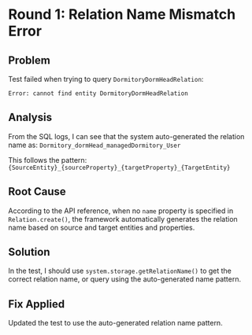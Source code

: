 # Round 1: Relation Name Mismatch Error

## Problem
Test failed when trying to query `DormitoryDormHeadRelation`:
```
Error: cannot find entity DormitoryDormHeadRelation
```

## Analysis
From the SQL logs, I can see that the system auto-generated the relation name as:
`Dormitory_dormHead_managedDormitory_User`

This follows the pattern: `{SourceEntity}_{sourceProperty}_{targetProperty}_{TargetEntity}`

## Root Cause
According to the API reference, when no `name` property is specified in `Relation.create()`, the framework automatically generates the relation name based on source and target entities and properties.

## Solution
In the test, I should use `system.storage.getRelationName()` to get the correct relation name, or query using the auto-generated name pattern.

## Fix Applied
Updated the test to use the auto-generated relation name pattern.